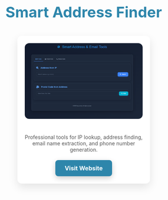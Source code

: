 <!-- Projects Section Start -->
<div align="center" style="margin-top: 50px; margin-bottom: 50px;">
  <h2 style="color:#2E86AB; font-weight:bold; font-size:2.5rem; margin-bottom: 40px;">
    Smart Address Finder
  </h2>

  <div style="display: flex; flex-wrap: wrap; justify-content: center; gap: 30px;">

   <div style="background: #ffffff; border-radius: 12px; box-shadow: 0 10px 25px rgba(0,0,0,0.1); max-width: 320px; padding: 20px; text-align: center;">
      <img src="https://github.com/SAZZAD-404/Smart-Address-Finder/blob/645c317140920eda79148308241af14a72b8a8fc/Smart%20Address%20Finder.png?raw=true" 
           alt="Project Screenshot" style="width:100%; border-radius: 12px; margin-bottom: 15px;">
      <h3 style="color:#2E86AB; margin-bottom: 10px;"></h3>
      <p style="color:#555; font-size: 14px; margin-bottom: 20px;">
        Professional tools for IP lookup, address finding, email name extraction, and phone number generation.
      </p>
      <a href="https://sazzad-404.github.io/Smart-Address-Finder/" target="_blank"
         style="
           display:inline-block; 
           padding:12px 25px; 
           background:#2E86AB; 
           color:#fff; 
           border-radius:8px; 
           text-decoration:none; 
           font-weight:bold; 
           font-size:16px; 
           transition: all 0.3s ease; 
           box-shadow: 0 5px 15px rgba(0,0,0,0.2);
         "
         onmouseover="this.style.backgroundColor='#1B4F72'; this.style.transform='translateY(-3px)';"
         onmouseout="this.style.backgroundColor='#2E86AB'; this.style.transform='translateY(0)';"
      >
        Visit Website
      </a>
    </div>

  </div>
</div>
<!-- Projects Section End -->
